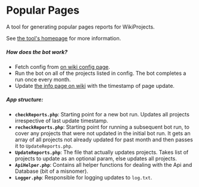 Popular Pages
=============

A tool for generating popular pages reports for WikiProjects.

See [the tool's homepage](https://wikitech.wikimedia.org/wiki/Tool:Popular_Pages) for more information.

##### How does the bot work?
* Fetch config from [on wiki config page](https://en.wikipedia.org/wiki/User:Community_Tech_bot/Popular_pages_config.json).
* Run the bot on all of the projects listed in config. The bot completes a run once every month.
* Update [the info page on wiki](https://en.wikipedia.org/wiki/User:Community_Tech_bot/Popular_pages) with the timestamp of page update.

##### App structure:
* **`checkReports.php`**: Starting point for a new bot run. Updates all projects irrespective of last update timestamp.
* **`recheckReports.php`**: Starting point for running a subsequent bot run, to cover any projects that were not updated in the initial bot run. It gets an array of all projects not already updated for past month and then passes it to `UpdateReports.php`.
* **`UpdateReports.php`**: The file that actually updates projects. Takes list of projects to update as an optional param, else updates all projects.
* **`ApiHelper.php`**: Contains all helper functions for dealing with the Api and Database (bit of a misnomer).
* **`Logger.php`**: Responsible for logging updates to `log.txt`.

